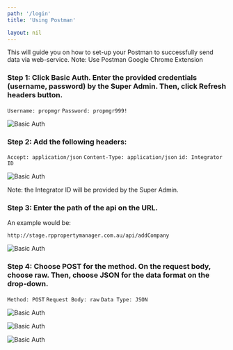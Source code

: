```yaml
---
path: '/login'
title: 'Using Postman'

layout: nil
---
```


This will guide you on how to set-up your Postman to successfully
send data via web-service.
Note: Use Postman Google Chrome Extension

### Step 1: Click Basic Auth. Enter the provided credentials (username, password) by the Super Admin. Then, click Refresh headers button.

```Username: propmgr```
```Password: propmgr999!```

![Basic Auth](/images/basic-auth.png)

### Step 2: Add the following headers:

```Accept: application/json```
```Content-Type: application/json```
```id: Integrator ID```

![Basic Auth](/images/headers.png)

Note: the Integrator ID will be provided by the Super Admin.

### Step 3: Enter the path of the api on the URL.
An example would be:

```http://stage.rppropertymanager.com.au/api/addCompany```

![Basic Auth](/images/api-url.png)

### Step 4: Choose POST for the method. On the request body, choose raw. Then, choose JSON for the data format on the drop-down.

```Method: POST```
```Request Body: raw```
```Data Type: JSON```

![Basic Auth](/images/ws-method-1.png)

![Basic Auth](/images/ws-method-2.png)

![Basic Auth](/images/request-body-data-format.png)



